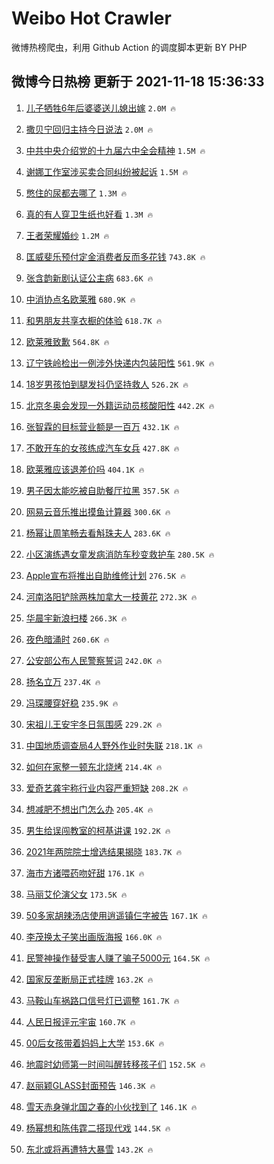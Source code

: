 # Weibo Hot Crawler 



微博热榜爬虫，利用 Github Action 的调度脚本更新 BY PHP 


## 微博今日热榜 更新于 2021-11-18 15:36:33 
1. [儿子牺牲6年后婆婆送儿媳出嫁](https://s.weibo.com/weibo?q=%23%E5%84%BF%E5%AD%90%E7%89%BA%E7%89%B26%E5%B9%B4%E5%90%8E%E5%A9%86%E5%A9%86%E9%80%81%E5%84%BF%E5%AA%B3%E5%87%BA%E5%AB%81%23&Refer=top) `2.0M 🔥` 

1. [撒贝宁回归主持今日说法](https://s.weibo.com/weibo?q=%23%E6%92%92%E8%B4%9D%E5%AE%81%E5%9B%9E%E5%BD%92%E4%B8%BB%E6%8C%81%E4%BB%8A%E6%97%A5%E8%AF%B4%E6%B3%95%23&Refer=top) `2.0M 🔥` 

1. [中共中央介绍党的十九届六中全会精神](https://s.weibo.com/weibo?q=%23%E4%B8%AD%E5%85%B1%E4%B8%AD%E5%A4%AE%E4%BB%8B%E7%BB%8D%E5%85%9A%E7%9A%84%E5%8D%81%E4%B9%9D%E5%B1%8A%E5%85%AD%E4%B8%AD%E5%85%A8%E4%BC%9A%E7%B2%BE%E7%A5%9E%23&Refer=top) `1.5M 🔥` 

1. [谢娜工作室涉买卖合同纠纷被起诉](https://s.weibo.com/weibo?q=%23%E8%B0%A2%E5%A8%9C%E5%B7%A5%E4%BD%9C%E5%AE%A4%E6%B6%89%E4%B9%B0%E5%8D%96%E5%90%88%E5%90%8C%E7%BA%A0%E7%BA%B7%E8%A2%AB%E8%B5%B7%E8%AF%89%23&Refer=top) `1.5M 🔥` 

1. [憋住的尿都去哪了](https://s.weibo.com/weibo?q=%23%E6%86%8B%E4%BD%8F%E7%9A%84%E5%B0%BF%E9%83%BD%E5%8E%BB%E5%93%AA%E4%BA%86%23&Refer=top) `1.3M 🔥` 

1. [真的有人穿卫生纸也好看](https://s.weibo.com/weibo?q=%23%E7%9C%9F%E7%9A%84%E6%9C%89%E4%BA%BA%E7%A9%BF%E5%8D%AB%E7%94%9F%E7%BA%B8%E4%B9%9F%E5%A5%BD%E7%9C%8B%23&Refer=top) `1.3M 🔥` 

1. [王者荣耀婚纱](https://s.weibo.com/weibo?q=%23%E7%8E%8B%E8%80%85%E8%8D%A3%E8%80%80%E5%A9%9A%E7%BA%B1%23&Refer=top) `1.2M 🔥` 

1. [匡威斐乐预付定金消费者反而多花钱](https://s.weibo.com/weibo?q=%23%E5%8C%A1%E5%A8%81%E6%96%90%E4%B9%90%E9%A2%84%E4%BB%98%E5%AE%9A%E9%87%91%E6%B6%88%E8%B4%B9%E8%80%85%E5%8F%8D%E8%80%8C%E5%A4%9A%E8%8A%B1%E9%92%B1%23&Refer=top) `743.8K 🔥` 

1. [张含韵新剧认证公主病](https://s.weibo.com/weibo?q=%23%E5%BC%A0%E5%90%AB%E9%9F%B5%E6%96%B0%E5%89%A7%E8%AE%A4%E8%AF%81%E5%85%AC%E4%B8%BB%E7%97%85%23&Refer=top) `683.6K 🔥` 

1. [中消协点名欧莱雅](https://s.weibo.com/weibo?q=%23%E4%B8%AD%E6%B6%88%E5%8D%8F%E7%82%B9%E5%90%8D%E6%AC%A7%E8%8E%B1%E9%9B%85%23&Refer=top) `680.9K 🔥` 

1. [和男朋友共享衣橱的体验](https://s.weibo.com/weibo?q=%23%E5%92%8C%E7%94%B7%E6%9C%8B%E5%8F%8B%E5%85%B1%E4%BA%AB%E8%A1%A3%E6%A9%B1%E7%9A%84%E4%BD%93%E9%AA%8C%23&Refer=top) `618.7K 🔥` 

1. [欧莱雅致歉](https://s.weibo.com/weibo?q=%23%E6%AC%A7%E8%8E%B1%E9%9B%85%E8%87%B4%E6%AD%89%23&Refer=top) `564.8K 🔥` 

1. [辽宁铁岭检出一例涉外快递内包装阳性](https://s.weibo.com/weibo?q=%23%E8%BE%BD%E5%AE%81%E9%93%81%E5%B2%AD%E6%A3%80%E5%87%BA%E4%B8%80%E4%BE%8B%E6%B6%89%E5%A4%96%E5%BF%AB%E9%80%92%E5%86%85%E5%8C%85%E8%A3%85%E9%98%B3%E6%80%A7%23&Refer=top) `561.9K 🔥` 

1. [18岁男孩怕到腿发抖仍坚持救人](https://s.weibo.com/weibo?q=%2318%E5%B2%81%E7%94%B7%E5%AD%A9%E6%80%95%E5%88%B0%E8%85%BF%E5%8F%91%E6%8A%96%E4%BB%8D%E5%9D%9A%E6%8C%81%E6%95%91%E4%BA%BA%23&Refer=top) `526.2K 🔥` 

1. [北京冬奥会发现一外籍运动员核酸阳性](https://s.weibo.com/weibo?q=%23%E5%8C%97%E4%BA%AC%E5%86%AC%E5%A5%A5%E4%BC%9A%E5%8F%91%E7%8E%B0%E4%B8%80%E5%A4%96%E7%B1%8D%E8%BF%90%E5%8A%A8%E5%91%98%E6%A0%B8%E9%85%B8%E9%98%B3%E6%80%A7%23&Refer=top) `442.2K 🔥` 

1. [张智霖的目标营业额是一百万](https://s.weibo.com/weibo?q=%23%E5%BC%A0%E6%99%BA%E9%9C%96%E7%9A%84%E7%9B%AE%E6%A0%87%E8%90%A5%E4%B8%9A%E9%A2%9D%E6%98%AF%E4%B8%80%E7%99%BE%E4%B8%87%23&Refer=top) `432.1K 🔥` 

1. [不敢开车的女孩练成汽车女兵](https://s.weibo.com/weibo?q=%23%E4%B8%8D%E6%95%A2%E5%BC%80%E8%BD%A6%E7%9A%84%E5%A5%B3%E5%AD%A9%E7%BB%83%E6%88%90%E6%B1%BD%E8%BD%A6%E5%A5%B3%E5%85%B5%23&Refer=top) `427.8K 🔥` 

1. [欧莱雅应该退差价吗](https://s.weibo.com/weibo?q=%23%E6%AC%A7%E8%8E%B1%E9%9B%85%E5%BA%94%E8%AF%A5%E9%80%80%E5%B7%AE%E4%BB%B7%E5%90%97%23&Refer=top) `404.1K 🔥` 

1. [男子因太能吃被自助餐厅拉黑](https://s.weibo.com/weibo?q=%23%E7%94%B7%E5%AD%90%E5%9B%A0%E5%A4%AA%E8%83%BD%E5%90%83%E8%A2%AB%E8%87%AA%E5%8A%A9%E9%A4%90%E5%8E%85%E6%8B%89%E9%BB%91%23&Refer=top) `357.5K 🔥` 

1. [网易云音乐推出摸鱼计算器](https://s.weibo.com/weibo?q=%23%E7%BD%91%E6%98%93%E4%BA%91%E9%9F%B3%E4%B9%90%E6%8E%A8%E5%87%BA%E6%91%B8%E9%B1%BC%E8%AE%A1%E7%AE%97%E5%99%A8%23&Refer=top) `300.6K 🔥` 

1. [杨幂让周笔畅去看斛珠夫人](https://s.weibo.com/weibo?q=%23%E6%9D%A8%E5%B9%82%E8%AE%A9%E5%91%A8%E7%AC%94%E7%95%85%E5%8E%BB%E7%9C%8B%E6%96%9B%E7%8F%A0%E5%A4%AB%E4%BA%BA%23&Refer=top) `283.6K 🔥` 

1. [小区演练遇女童发病消防车秒变救护车](https://s.weibo.com/weibo?q=%23%E5%B0%8F%E5%8C%BA%E6%BC%94%E7%BB%83%E9%81%87%E5%A5%B3%E7%AB%A5%E5%8F%91%E7%97%85%E6%B6%88%E9%98%B2%E8%BD%A6%E7%A7%92%E5%8F%98%E6%95%91%E6%8A%A4%E8%BD%A6%23&Refer=top) `280.5K 🔥` 

1. [Apple宣布将推出自助维修计划](https://s.weibo.com/weibo?q=%23Apple%E5%AE%A3%E5%B8%83%E5%B0%86%E6%8E%A8%E5%87%BA%E8%87%AA%E5%8A%A9%E7%BB%B4%E4%BF%AE%E8%AE%A1%E5%88%92%23&Refer=top) `276.5K 🔥` 

1. [河南洛阳铲除两株加拿大一枝黄花](https://s.weibo.com/weibo?q=%23%E6%B2%B3%E5%8D%97%E6%B4%9B%E9%98%B3%E9%93%B2%E9%99%A4%E4%B8%A4%E6%A0%AA%E5%8A%A0%E6%8B%BF%E5%A4%A7%E4%B8%80%E6%9E%9D%E9%BB%84%E8%8A%B1%23&Refer=top) `272.3K 🔥` 

1. [华晨宇新浪扫楼](https://s.weibo.com/weibo?q=%23%E5%8D%8E%E6%99%A8%E5%AE%87%E6%96%B0%E6%B5%AA%E6%89%AB%E6%A5%BC%23&Refer=top) `266.3K 🔥` 

1. [夜色暗涌时](https://s.weibo.com/weibo?q=%E5%A4%9C%E8%89%B2%E6%9A%97%E6%B6%8C%E6%97%B6&Refer=top) `260.6K 🔥` 

1. [公安部公布人民警察誓词](https://s.weibo.com/weibo?q=%23%E5%85%AC%E5%AE%89%E9%83%A8%E5%85%AC%E5%B8%83%E4%BA%BA%E6%B0%91%E8%AD%A6%E5%AF%9F%E8%AA%93%E8%AF%8D%23&Refer=top) `242.0K 🔥` 

1. [扬名立万](https://s.weibo.com/weibo?q=%E6%89%AC%E5%90%8D%E7%AB%8B%E4%B8%87&Refer=top) `237.4K 🔥` 

1. [冯琛腰穿好稳](https://s.weibo.com/weibo?q=%23%E5%86%AF%E7%90%9B%E8%85%B0%E7%A9%BF%E5%A5%BD%E7%A8%B3%23&Refer=top) `235.9K 🔥` 

1. [宋祖儿王安宇冬日氛围感](https://s.weibo.com/weibo?q=%23%E5%AE%8B%E7%A5%96%E5%84%BF%E7%8E%8B%E5%AE%89%E5%AE%87%E5%86%AC%E6%97%A5%E6%B0%9B%E5%9B%B4%E6%84%9F%23&Refer=top) `229.2K 🔥` 

1. [中国地质调查局4人野外作业时失联](https://s.weibo.com/weibo?q=%23%E4%B8%AD%E5%9B%BD%E5%9C%B0%E8%B4%A8%E8%B0%83%E6%9F%A5%E5%B1%804%E4%BA%BA%E9%87%8E%E5%A4%96%E4%BD%9C%E4%B8%9A%E6%97%B6%E5%A4%B1%E8%81%94%23&Refer=top) `218.1K 🔥` 

1. [如何在家整一顿东北烧烤](https://s.weibo.com/weibo?q=%23%E5%A6%82%E4%BD%95%E5%9C%A8%E5%AE%B6%E6%95%B4%E4%B8%80%E9%A1%BF%E4%B8%9C%E5%8C%97%E7%83%A7%E7%83%A4%23&Refer=top) `214.4K 🔥` 

1. [爱奇艺龚宇称行业内容严重短缺](https://s.weibo.com/weibo?q=%23%E7%88%B1%E5%A5%87%E8%89%BA%E9%BE%9A%E5%AE%87%E7%A7%B0%E8%A1%8C%E4%B8%9A%E5%86%85%E5%AE%B9%E4%B8%A5%E9%87%8D%E7%9F%AD%E7%BC%BA%23&Refer=top) `208.2K 🔥` 

1. [想减肥不想出门怎么办](https://s.weibo.com/weibo?q=%23%E6%83%B3%E5%87%8F%E8%82%A5%E4%B8%8D%E6%83%B3%E5%87%BA%E9%97%A8%E6%80%8E%E4%B9%88%E5%8A%9E%23&Refer=top) `205.4K 🔥` 

1. [男生给误闯教室的柯基讲课](https://s.weibo.com/weibo?q=%23%E7%94%B7%E7%94%9F%E7%BB%99%E8%AF%AF%E9%97%AF%E6%95%99%E5%AE%A4%E7%9A%84%E6%9F%AF%E5%9F%BA%E8%AE%B2%E8%AF%BE%23&Refer=top) `192.2K 🔥` 

1. [2021年两院院士增选结果揭晓](https://s.weibo.com/weibo?q=%232021%E5%B9%B4%E4%B8%A4%E9%99%A2%E9%99%A2%E5%A3%AB%E5%A2%9E%E9%80%89%E7%BB%93%E6%9E%9C%E6%8F%AD%E6%99%93%23&Refer=top) `183.7K 🔥` 

1. [海市方诸喂药吻好甜](https://s.weibo.com/weibo?q=%23%E6%B5%B7%E5%B8%82%E6%96%B9%E8%AF%B8%E5%96%82%E8%8D%AF%E5%90%BB%E5%A5%BD%E7%94%9C%23&Refer=top) `176.1K 🔥` 

1. [马丽艾伦演父女](https://s.weibo.com/weibo?q=%23%E9%A9%AC%E4%B8%BD%E8%89%BE%E4%BC%A6%E6%BC%94%E7%88%B6%E5%A5%B3%23&Refer=top) `173.5K 🔥` 

1. [50多家胡辣汤店使用逍遥镇仨字被告](https://s.weibo.com/weibo?q=%2350%E5%A4%9A%E5%AE%B6%E8%83%A1%E8%BE%A3%E6%B1%A4%E5%BA%97%E4%BD%BF%E7%94%A8%E9%80%8D%E9%81%A5%E9%95%87%E4%BB%A8%E5%AD%97%E8%A2%AB%E5%91%8A%23&Refer=top) `167.1K 🔥` 

1. [李茂换太子笑出画版海报](https://s.weibo.com/weibo?q=%23%E6%9D%8E%E8%8C%82%E6%8D%A2%E5%A4%AA%E5%AD%90%E7%AC%91%E5%87%BA%E7%94%BB%E7%89%88%E6%B5%B7%E6%8A%A5%23&Refer=top) `166.0K 🔥` 

1. [民警神操作替受害人赚了骗子5000元](https://s.weibo.com/weibo?q=%23%E6%B0%91%E8%AD%A6%E7%A5%9E%E6%93%8D%E4%BD%9C%E6%9B%BF%E5%8F%97%E5%AE%B3%E4%BA%BA%E8%B5%9A%E4%BA%86%E9%AA%97%E5%AD%905000%E5%85%83%23&Refer=top) `164.5K 🔥` 

1. [国家反垄断局正式挂牌](https://s.weibo.com/weibo?q=%23%E5%9B%BD%E5%AE%B6%E5%8F%8D%E5%9E%84%E6%96%AD%E5%B1%80%E6%AD%A3%E5%BC%8F%E6%8C%82%E7%89%8C%23&Refer=top) `163.2K 🔥` 

1. [马鞍山车祸路口信号灯已调整](https://s.weibo.com/weibo?q=%23%E9%A9%AC%E9%9E%8D%E5%B1%B1%E8%BD%A6%E7%A5%B8%E8%B7%AF%E5%8F%A3%E4%BF%A1%E5%8F%B7%E7%81%AF%E5%B7%B2%E8%B0%83%E6%95%B4%23&Refer=top) `161.7K 🔥` 

1. [人民日报评元宇宙](https://s.weibo.com/weibo?q=%23%E4%BA%BA%E6%B0%91%E6%97%A5%E6%8A%A5%E8%AF%84%E5%85%83%E5%AE%87%E5%AE%99%23&Refer=top) `160.7K 🔥` 

1. [00后女孩带着妈妈上大学](https://s.weibo.com/weibo?q=%2300%E5%90%8E%E5%A5%B3%E5%AD%A9%E5%B8%A6%E7%9D%80%E5%A6%88%E5%A6%88%E4%B8%8A%E5%A4%A7%E5%AD%A6%23&Refer=top) `153.6K 🔥` 

1. [地震时幼师第一时间叫醒转移孩子们](https://s.weibo.com/weibo?q=%23%E5%9C%B0%E9%9C%87%E6%97%B6%E5%B9%BC%E5%B8%88%E7%AC%AC%E4%B8%80%E6%97%B6%E9%97%B4%E5%8F%AB%E9%86%92%E8%BD%AC%E7%A7%BB%E5%AD%A9%E5%AD%90%E4%BB%AC%23&Refer=top) `152.5K 🔥` 

1. [赵丽颖GLASS封面预告](https://s.weibo.com/weibo?q=%23%E8%B5%B5%E4%B8%BD%E9%A2%96GLASS%E5%B0%81%E9%9D%A2%E9%A2%84%E5%91%8A%23&Refer=top) `146.3K 🔥` 

1. [雪天赤身弹北国之春的小伙找到了](https://s.weibo.com/weibo?q=%23%E9%9B%AA%E5%A4%A9%E8%B5%A4%E8%BA%AB%E5%BC%B9%E5%8C%97%E5%9B%BD%E4%B9%8B%E6%98%A5%E7%9A%84%E5%B0%8F%E4%BC%99%E6%89%BE%E5%88%B0%E4%BA%86%23&Refer=top) `146.1K 🔥` 

1. [杨幂想和陈伟霆二搭现代戏](https://s.weibo.com/weibo?q=%23%E6%9D%A8%E5%B9%82%E6%83%B3%E5%92%8C%E9%99%88%E4%BC%9F%E9%9C%86%E4%BA%8C%E6%90%AD%E7%8E%B0%E4%BB%A3%E6%88%8F%23&Refer=top) `144.5K 🔥` 

1. [东北或将再遭特大暴雪](https://s.weibo.com/weibo?q=%23%E4%B8%9C%E5%8C%97%E6%88%96%E5%B0%86%E5%86%8D%E9%81%AD%E7%89%B9%E5%A4%A7%E6%9A%B4%E9%9B%AA%23&Refer=top) `143.2K 🔥` 

